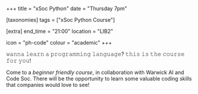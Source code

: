 +++
title = "xSoc Python"
date = "Thursday 7pm"

[taxonomies]
tags = ["xSoc Python Course"]

[extra]
end_time = "21:00"
location = "LIB2"

icon = "ph-code"
colour = "academic"
+++

𝚠𝚊𝚗𝚗𝚊 𝚕𝚎𝚊𝚛𝚗 𝚊 𝚙𝚛𝚘𝚐𝚛𝚊𝚖𝚖𝚒𝚗𝚐 𝚕𝚊𝚗𝚐𝚞𝚊𝚐𝚎? 𝚝𝚑𝚒𝚜 𝚒𝚜 𝚝𝚑𝚎 𝚌𝚘𝚞𝚛𝚜𝚎 𝚏𝚘𝚛 𝚢𝚘𝚞!

Come to a *beginner friendly course*, in collaboration with Warwick AI and Code Soc. There will be the opportunity to learn some valuable coding skills that companies would love to see!

